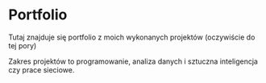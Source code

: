 # Portfolio
Tutaj znajduje się portfolio z moich wykonanych projektów (oczywiście do tej pory)

Zakres projektów to programowanie, analiza danych i sztuczna inteligencja czy prace sieciowe.
